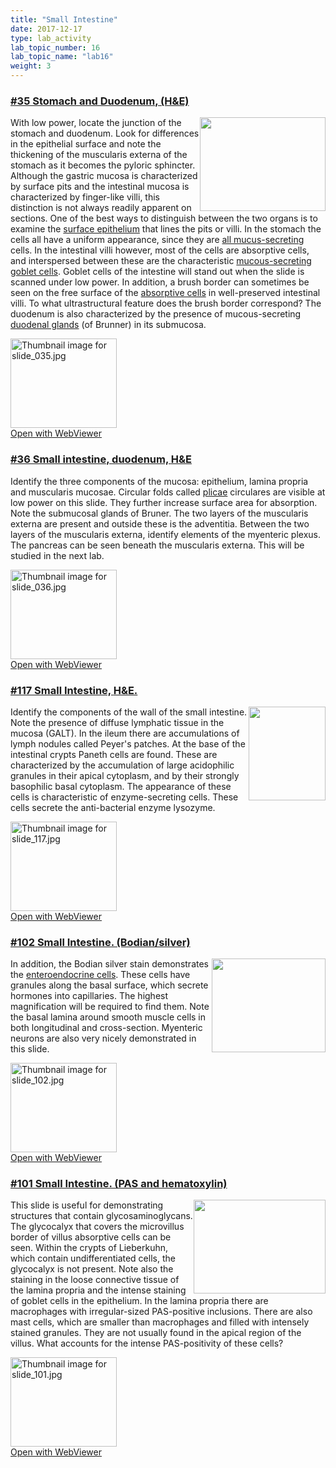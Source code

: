 ```yaml
---
title: "Small Intestine"
date: 2017-12-17
type: lab_activity
lab_topic_number: 16
lab_topic_name: "lab16"
weight: 3
---
```

<div class="entrybody">
						<h3><u>#35 Stomach and Duodenum, (H&amp;E)</u></h3>

<p><img src="/assets/images/35%20stomach%20and%20duodenum.jpg" style="width:201px; height:150px; float:right;">With low power, locate the junction of the stomach and duodenum.  Look for differences in the epithelial surface and note the thickening of the muscularis externa of the stomach as it becomes the pyloric sphincter.  Although the gastric mucosa is characterized by surface pits and the intestinal mucosa is characterized by finger-like villi, this distinction is not always readily apparent on sections.  One of the best ways to distinguish between the two organs is to examine the <u>surface epithelium</u> that lines the pits or villi.  In the stomach the cells all have a uniform appearance, since they are <u>all mucus-secreting</u> cells.  In the intestinal villi however, most of the cells are absorptive cells, and interspersed between these are the characteristic <u>mucous-secreting goblet cells</u>.  Goblet cells of the intestine will stand out when the slide is scanned under low power.   In addition, a brush border can sometimes be seen on the free surface of the <u>absorptive cells</u> in well-preserved intestinal villi.  To what ultrastructural feature does the brush border correspond? The duodenum is also characterized by the presence of mucous-secreting <u>duodenal glands</u> (of Brunner) in its submucosa.</p>

<div class="thumbnail"> <a href="http://virtualslides.cumc.columbia.edu/35.svs/view.apml?" target="_blank"><img alt="Thumbnail image for slide_035.jpg" src="/assets/images/slide_035-thumb-170x143-1473.jpg" width="170" height="143" class="mt-image-left"></a><br><a href="http://virtualslides.cumc.columbia.edu/35.svs/view.apml?" target="_blank">Open with WebViewer</a></div>

<h3><u>#36 Small intestine, duodenum, <span class="caps">H&amp;E</span></u></h3>

<p>Identify the three components of the mucosa:  epithelium, lamina propria and muscularis mucosae.  Circular folds called <u>plicae</u> circulares are visible at low power on this slide.  They further increase surface area for absorption.  Note the submucosal glands of Bruner.  The two layers of the muscularis externa are present and outside these is the adventitia.  Between the two layers of the muscularis externa, identify elements of the myenteric plexus.  The pancreas can be seen beneath the muscularis externa.  This will be studied in the next lab.</p>

<div class="thumbnail"> <a href="http://virtualslides.cumc.columbia.edu/36.svs/view.apml?" target="_blank"><img alt="Thumbnail image for slide_036.jpg" src="/assets/images/slide_036-thumb-170x143-1476.jpg" width="170" height="143" class="mt-image-left"></a><br><a href="http://virtualslides.cumc.columbia.edu/36.svs/view.apml?" target="_blank">Open with WebViewer</a></div>

<h3><u>#117 Small Intestine, <span class="caps">H&amp;E.</span></u></h3>

<p><img src="/assets/images/117%20small%20intestine%282%29.jpg" style="width:123px; height:150px; float:right;">Identify the components of the wall of the small intestine. Note the presence of diffuse lymphatic tissue in the mucosa (GALT).  In the ileum there are accumulations of lymph nodules called Peyer's patches. At the base of the intestinal crypts Paneth cells are found. These are characterized by the accumulation of large acidophilic granules in their apical cytoplasm, and by their strongly basophilic basal cytoplasm. The appearance of these cells is characteristic of enzyme-secreting cells. These cells secrete the anti-bacterial enzyme lysozyme.</p>

<div class="thumbnail"> <a href="http://virtualslides.cumc.columbia.edu/117.svs/view.apml?" target="_blank"><img alt="Thumbnail image for slide_117.jpg" src="/assets/images/slide_117-thumb-170x143-1665.jpg" width="170" height="143" class="mt-image-left"></a><br><a href="http://virtualslides.cumc.columbia.edu/117.svs/view.apml?" target="_blank">Open with WebViewer</a></div>

<h3><u>#102 Small Intestine. (Bodian/silver)</u></h3>

<p><img src="/assets/images/102%20small%20intestine%282%29.jpg" style="width:182px; height:150px; float:right;">In addition, the Bodian silver stain demonstrates the <u>enteroendocrine cells</u>. These cells have granules along the basal surface, which secrete hormones into capillaries. The highest magnification will be required to find them. Note the basal lamina around smooth muscle cells in both longitudinal and cross-section. Myenteric neurons are also very nicely demonstrated in this slide.</p>

<div class="thumbnail"> <a href="http://virtualslides.cumc.columbia.edu/102.svs/view.apml?" target="_blank"><img alt="Thumbnail image for slide_102.jpg" src="/assets/images/slide_102-thumb-170x143-1632.jpg" width="170" height="143" class="mt-image-left"></a><br><a href="http://virtualslides.cumc.columbia.edu/102.svs/view.apml?" target="_blank">Open with WebViewer</a></div>

<h3><u>#101 Small Intestine. (PAS and hematoxylin)</u></h3>

<p><img src="/assets/images/101%20small%20intestine.jpg" style="width:211px; height:150px; float:right;">This slide is useful for demonstrating structures that contain glycosaminoglycans. The glycocalyx that covers the microvillus border of villus absorptive cells can be seen. Within the crypts of Lieberkuhn, which contain undifferentiated cells, the glycocalyx is not present. Note also the staining in the loose connective tissue of the lamina propria and the intense staining of goblet cells in the epithelium. In the lamina propria there are macrophages with irregular-sized <span class="caps">PAS</span>-positive inclusions. There are also mast cells, which are smaller than macrophages and filled with intensely stained granules. They are not usually found in the apical region of the villus. What accounts for the intense <span class="caps">PAS</span>-positivity of these cells? </p>

<div class="thumbnail"> <a href="http://virtualslides.cumc.columbia.edu/101.svs/view.apml?" target="_blank"><img alt="Thumbnail image for slide_101.jpg" src="/assets/images/slide_101-thumb-170x143-1629.jpg" width="170" height="143" class="mt-image-left"></a><br><a href="http://virtualslides.cumc.columbia.edu/101.svs/view.apml?" target="_blank">Open with WebViewer</a></div>
						
						
</div>
